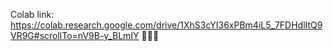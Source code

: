 Colab link:
https://colab.research.google.com/drive/1XhS3cYI36xPBm4iL5_7FDHdlItQ9VR9G#scrollTo=nV9B-y_BLmIY
🥽🥽🥽
